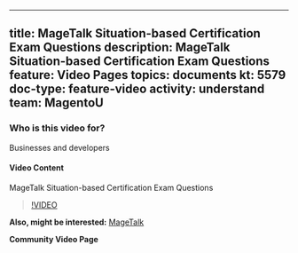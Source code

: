 
---
title: MageTalk Situation-based Certification Exam Questions
description: MageTalk Situation-based Certification Exam Questions
feature: Video Pages
topics: documents
kt: 5579
doc-type: feature-video
activity: understand
team: MagentoU
---

### Who is this video for?

Businesses and developers

#### Video Content

MageTalk Situation-based Certification Exam Questions
>[!VIDEO](https://video.tv.adobe.com/v/35767)

**Also, might be interested:**
[MageTalk](https://magetalk.com/)

**Community Video Page**